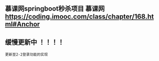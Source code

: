 ## 慕课网springboot秒杀项目 慕课网 https://coding.imooc.com/class/chapter/168.html#Anchor ##
## 缓慢更新中 ！！！！ ##
` 更新至2-2登录功能的实现 `
